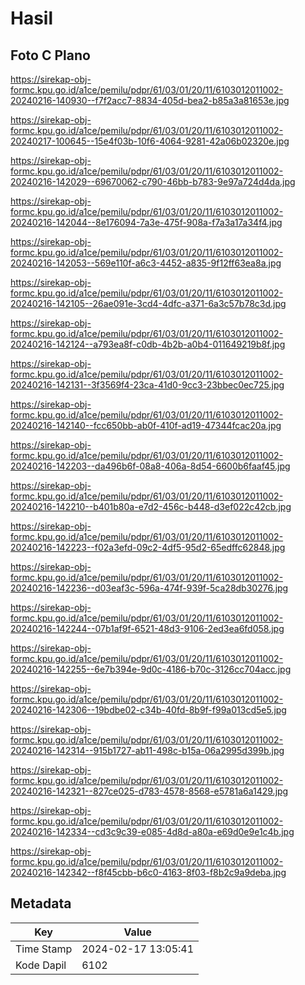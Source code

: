 # Hasil

## Foto C Plano

https://sirekap-obj-formc.kpu.go.id/a1ce/pemilu/pdpr/61/03/01/20/11/6103012011002-20240216-140930--f7f2acc7-8834-405d-bea2-b85a3a81653e.jpg

https://sirekap-obj-formc.kpu.go.id/a1ce/pemilu/pdpr/61/03/01/20/11/6103012011002-20240217-100645--15e4f03b-10f6-4064-9281-42a06b02320e.jpg

https://sirekap-obj-formc.kpu.go.id/a1ce/pemilu/pdpr/61/03/01/20/11/6103012011002-20240216-142029--69670062-c790-46bb-b783-9e97a724d4da.jpg

https://sirekap-obj-formc.kpu.go.id/a1ce/pemilu/pdpr/61/03/01/20/11/6103012011002-20240216-142044--8e176094-7a3e-475f-908a-f7a3a17a34f4.jpg

https://sirekap-obj-formc.kpu.go.id/a1ce/pemilu/pdpr/61/03/01/20/11/6103012011002-20240216-142053--569e110f-a6c3-4452-a835-9f12ff63ea8a.jpg

https://sirekap-obj-formc.kpu.go.id/a1ce/pemilu/pdpr/61/03/01/20/11/6103012011002-20240216-142105--26ae091e-3cd4-4dfc-a371-6a3c57b78c3d.jpg

https://sirekap-obj-formc.kpu.go.id/a1ce/pemilu/pdpr/61/03/01/20/11/6103012011002-20240216-142124--a793ea8f-c0db-4b2b-a0b4-011649219b8f.jpg

https://sirekap-obj-formc.kpu.go.id/a1ce/pemilu/pdpr/61/03/01/20/11/6103012011002-20240216-142131--3f3569f4-23ca-41d0-9cc3-23bbec0ec725.jpg

https://sirekap-obj-formc.kpu.go.id/a1ce/pemilu/pdpr/61/03/01/20/11/6103012011002-20240216-142140--fcc650bb-ab0f-410f-ad19-47344fcac20a.jpg

https://sirekap-obj-formc.kpu.go.id/a1ce/pemilu/pdpr/61/03/01/20/11/6103012011002-20240216-142203--da496b6f-08a8-406a-8d54-6600b6faaf45.jpg

https://sirekap-obj-formc.kpu.go.id/a1ce/pemilu/pdpr/61/03/01/20/11/6103012011002-20240216-142210--b401b80a-e7d2-456c-b448-d3ef022c42cb.jpg

https://sirekap-obj-formc.kpu.go.id/a1ce/pemilu/pdpr/61/03/01/20/11/6103012011002-20240216-142223--f02a3efd-09c2-4df5-95d2-65edffc62848.jpg

https://sirekap-obj-formc.kpu.go.id/a1ce/pemilu/pdpr/61/03/01/20/11/6103012011002-20240216-142236--d03eaf3c-596a-474f-939f-5ca28db30276.jpg

https://sirekap-obj-formc.kpu.go.id/a1ce/pemilu/pdpr/61/03/01/20/11/6103012011002-20240216-142244--07b1af9f-6521-48d3-9106-2ed3ea6fd058.jpg

https://sirekap-obj-formc.kpu.go.id/a1ce/pemilu/pdpr/61/03/01/20/11/6103012011002-20240216-142255--6e7b394e-9d0c-4186-b70c-3126cc704acc.jpg

https://sirekap-obj-formc.kpu.go.id/a1ce/pemilu/pdpr/61/03/01/20/11/6103012011002-20240216-142306--19bdbe02-c34b-40fd-8b9f-f99a013cd5e5.jpg

https://sirekap-obj-formc.kpu.go.id/a1ce/pemilu/pdpr/61/03/01/20/11/6103012011002-20240216-142314--915b1727-ab11-498c-b15a-06a2995d399b.jpg

https://sirekap-obj-formc.kpu.go.id/a1ce/pemilu/pdpr/61/03/01/20/11/6103012011002-20240216-142321--827ce025-d783-4578-8568-e5781a6a1429.jpg

https://sirekap-obj-formc.kpu.go.id/a1ce/pemilu/pdpr/61/03/01/20/11/6103012011002-20240216-142334--cd3c9c39-e085-4d8d-a80a-e69d0e9e1c4b.jpg

https://sirekap-obj-formc.kpu.go.id/a1ce/pemilu/pdpr/61/03/01/20/11/6103012011002-20240216-142342--f8f45cbb-b6c0-4163-8f03-f8b2c9a9deba.jpg


## Metadata

| Key        | Value               |
| ---------- | ------------------- |
| Time Stamp | 2024-02-17 13:05:41 |
| Kode Dapil | 6102                |



